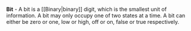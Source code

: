 **Bit** - A bit is a [[Binary|binary]] digit, which is the smallest unit of information. A bit may only occupy one of two states at a time. A bit can either be zero or one, low or high, off or on, false or true respectively.
